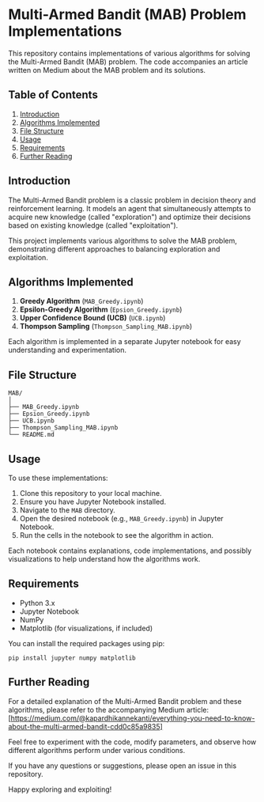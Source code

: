 # Multi-Armed Bandit (MAB) Problem Implementations

This repository contains implementations of various algorithms for solving the Multi-Armed Bandit (MAB) problem. The code accompanies an article written on Medium about the MAB problem and its solutions.

## Table of Contents

1. [Introduction](#introduction)
2. [Algorithms Implemented](#algorithms-implemented)
3. [File Structure](#file-structure)
4. [Usage](#usage)
5. [Requirements](#requirements)
6. [Further Reading](#further-reading)

## Introduction

The Multi-Armed Bandit problem is a classic problem in decision theory and reinforcement learning. It models an agent that simultaneously attempts to acquire new knowledge (called "exploration") and optimize their decisions based on existing knowledge (called "exploitation").

This project implements various algorithms to solve the MAB problem, demonstrating different approaches to balancing exploration and exploitation.

## Algorithms Implemented

1. **Greedy Algorithm** (`MAB_Greedy.ipynb`)
2. **Epsilon-Greedy Algorithm** (`Epsion_Greedy.ipynb`)
3. **Upper Confidence Bound (UCB)** (`UCB.ipynb`)
4. **Thompson Sampling** (`Thompson_Sampling_MAB.ipynb`)

Each algorithm is implemented in a separate Jupyter notebook for easy understanding and experimentation.

## File Structure

```
MAB/
│
├── MAB_Greedy.ipynb
├── Epsion_Greedy.ipynb
├── UCB.ipynb
├── Thompson_Sampling_MAB.ipynb
└── README.md
```

## Usage

To use these implementations:

1. Clone this repository to your local machine.
2. Ensure you have Jupyter Notebook installed.
3. Navigate to the `MAB` directory.
4. Open the desired notebook (e.g., `MAB_Greedy.ipynb`) in Jupyter Notebook.
5. Run the cells in the notebook to see the algorithm in action.

Each notebook contains explanations, code implementations, and possibly visualizations to help understand how the algorithms work.

## Requirements

- Python 3.x
- Jupyter Notebook
- NumPy
- Matplotlib (for visualizations, if included)

You can install the required packages using pip:

```
pip install jupyter numpy matplotlib
```

## Further Reading

For a detailed explanation of the Multi-Armed Bandit problem and these algorithms, please refer to the accompanying Medium article: [https://medium.com/@kapardhikannekanti/everything-you-need-to-know-about-the-multi-armed-bandit-cdd0c85a9835]

Feel free to experiment with the code, modify parameters, and observe how different algorithms perform under various conditions.

If you have any questions or suggestions, please open an issue in this repository.

Happy exploring and exploiting!